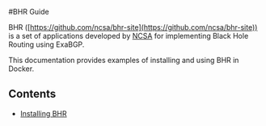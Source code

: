 #BHR Guide

BHR ([https://github.com/ncsa/bhr-site](https://github.com/ncsa/bhr-site)) is a set of applications developed by [NCSA](https://github.com/ncsa) for implementing Black Hole Routing using ExaBGP.

This documentation provides examples of installing and using BHR in Docker.

## Contents
* [Installing BHR](install.md)
